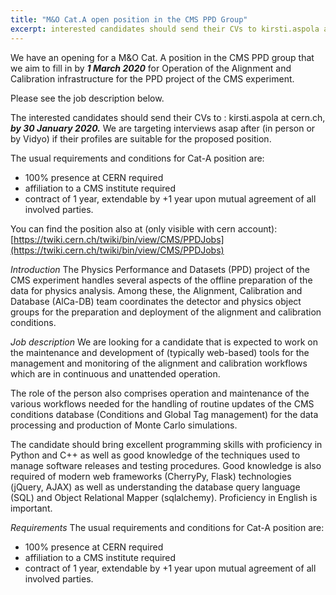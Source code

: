 ```yaml
---
title: "M&O Cat.A open position in the CMS PPD Group"
excerpt: interested candidates should send their CVs to kirsti.aspola at cern.ch by 30 January 2020.
---
```


We have an opening for a M&O Cat. A position in the CMS PPD group that we aim to fill in by ***1 March 2020*** for Operation of the Alignment and Calibration infrastructure for the PPD project of the CMS experiment.

Please see the job description below.

The interested candidates should send their CVs to : kirsti.aspola at cern.ch, ***by 30 January 2020.*** We are targeting interviews asap after (in person or by Vidyo) if their profiles are suitable for the proposed position.

The usual requirements and conditions for Cat-A position are:
- 100% presence at CERN required
- affiliation to a CMS institute required
- contract of 1 year, extendable by +1 year upon mutual agreement of all involved parties.

You can find the position also at (only visible with cern account):
[https://twiki.cern.ch/twiki/bin/view/CMS/PPDJobs](https://twiki.cern.ch/twiki/bin/view/CMS/PPDJobs)

*Introduction*
The Physics Performance and Datasets (PPD) project of the CMS experiment handles several aspects of the offline preparation of the data for physics analysis. Among these, the Alignment, Calibration and Database (AlCa-DB) team coordinates the detector and physics object groups for the preparation and deployment of the alignment and calibration conditions.

*Job description*
We are looking for a candidate that is expected to work on the maintenance and development of (typically web-based) tools for the management and monitoring of the alignment and calibration workflows which are in continuous and unattended operation.

The role of the person also comprises operation and maintenance of the various workflows needed for the handling of routine updates of the CMS conditions database (Conditions and Global Tag management) for the data processing and production of Monte Carlo simulations.

The candidate should bring excellent programming skills with proficiency in Python and C++ as well as good knowledge of the techniques used to manage software releases and testing procedures. Good knowledge is also required of modern web frameworks (CherryPy, Flask) technologies (jQuery, AJAX) as well as understanding the database query language (SQL) and Object Relational Mapper (sqlalchemy). Proficiency in English is important.

*Requirements*
The usual requirements and conditions for Cat-A position are:
- 100% presence at CERN required
- affiliation to a CMS institute required
- contract of 1 year, extendable by +1 year upon mutual agreement of all involved parties.



